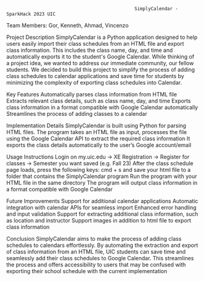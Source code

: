                                                    SimplyCalendar - SparkHack 2023 UIC

Team Members:
Gor,
Kenneth,
Ahmad,
Vincenzo

Project Description
SimplyCalendar is a Python application designed to help users easily import their class schedules from an HTML file and export class information. 
This includes the class name, day, and time and automatically exports it to the student's Google Calendar. 
While thinking of a project idea, we wanted to address our immediate community, our fellow students.
We decided to build this project to simplify the process of adding class schedules to calendar applications and save time for students by minimizing the complexity of exporting class schedules into Calendar.

Key Features
Automatically parses class information from HTML file
Extracts relevant class details, such as class name, day, and time
Exports class information in a format compatible with Google Calendar automatically
Streamlines the process of adding classes to a calendar

Implementation Details
SimplyCalendar is built using Python for parsing HTML files. 
The program takes an HTML file as input, processes the file using the Google Calendar API to extract the required class information
It exports the class details automatically to the user’s Google account/email

Usage Instructions
Login on my.uic.edu -> XE Registration -> Register for classes -> Semester you want saved (e.g. Fall 23)
After the class schedule page loads, press the following keys: cmd + s and save your html file to a folder that contains the SimplyCalendar program
Run the program with your HTML file in the same directory
The program will output class information in a format compatible with Google Calendar

Future Improvements
Support for additional calendar applications
Automatic integration with calendar APIs for seamless import
Enhanced error handling and input validation
Support for extracting additional class information, such as location and instructor
Support images in addition to html file to export class information

Conclusion
SimplyCalendar aims to make the process of adding class schedules to calendars effortlessly. 
By automating the extraction and export of class information from an HTML file, UIC students can save time and seamlessly add their class schedules to Google Calendar. 
This streamlines the process and offers accessibility to users that may be confused with exporting their school schedule with the current implementation
